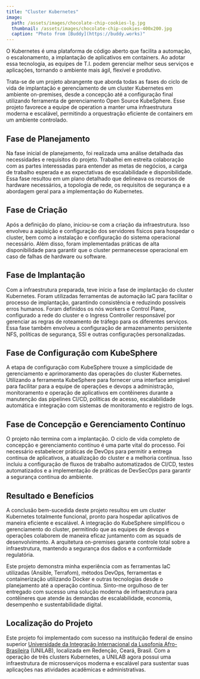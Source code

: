 ```yaml
---
title: "Cluster Kubernetes"
image: 
  path: /assets/images/chocolate-chip-cookies-lg.jpg
  thumbnail: /assets/images/chocolate-chip-cookies-400x200.jpg
  caption: "Photo from [Buddy](https://buddy.works)"
---
```


O Kubernetes é uma plataforma de código aberto que facilita a automação, o escalonamento, a implantação de aplicativos em containers. Ao adotar essa tecnologia, as equipes de T.I. podem gerenciar melhor seus serviços e aplicações, tornando o ambiente mais ágil, flexível e produtivo.

Trata-se de um projeto abrangente que aborda todas as fases do ciclo de vida de implantação e gerenciamento de um cluster Kubernetes em ambiente on-premises, desde a concepção até a configuração final utilizando ferramenta de gerenciamento Open Source KubeSphere. Esse projeto favorece a equipe de operation a manter uma infraestrutura moderna e escalável, permitindo a orquestração eficiente de containers em um ambiente controlado.

## Fase de Planejamento

Na fase inicial de planejamento, foi realizada uma análise detalhada das necessidades e requisitos do projeto. Trabalhei em estreita colaboração com as partes interessadas para entender as metas de negócios, a carga de trabalho esperada e as expectativas de escalabilidade e disponibilidade. Essa fase resultou em um plano detalhado que delineava os recursos de hardware necessários, a topologia de rede, os requisitos de segurança e a abordagem geral para a implementação do Kubernetes.

## Fase de Criação

Após a definição do plano, iniciou-se com a criação da infraestrutura. Isso envolveu a aquisição e configuração dos servidores físicos para hospedar o cluster, bem como a instalação e configuração do sistema operacional necessário. Além disso, foram implementadas práticas de alta disponibilidade para garantir que o cluster permanecesse operacional em caso de falhas de hardware ou software.

## Fase de Implantação

Com a infraestrutura preparada, teve início a fase de implantação do cluster Kubernetes. Foram utilizadas ferramentas de automação IaC para facilitar o processo de implantação, garantindo consistência e reduzindo possíveis erros humanos. Foram definidos os nós workers e Control Plane, configurado a rede do cluster e o Ingress Controller responsável por gerenciar as regras de roteamento de tráfego para os diferentes serviços. Essa fase também envolveu a configuração de armazenamento persistente NFS, políticas de segurança, SSl e outras configurações personalizadas.

## Fase de Configuração com KubeSphere

A etapa de configuração com KubeSphere trouxe a simplicidade de gerenciamento e aprimoramento das operações do cluster Kubernetes. Utilizando a ferramenta KubeSphere para fornecer uma interface amigável para facilitar para a equipe de operações e devops a administração, monitoramento e operação de aplicativos em contêineres durante a manutenção das pipelines CI/CD, políticas de acesso, escalabilidade automática e integração com sistemas de monitoramento e registro de logs.

## Fase de Concepção e Gerenciamento Contínuo

O projeto não termina com a implantação. O ciclo de vida completo de concepção e gerenciamento contínuo é uma parte vital do processo. Foi necessário estabelecer práticas de DevOps para permitir a entrega contínua de aplicativos, a atualização do cluster e a melhoria contínua. Isso incluiu a configuração de fluxos de trabalho automatizados de CI/CD, testes automatizados e a implementação de práticas de DevSecOps para garantir a segurança contínua do ambiente.

## Resultado e Benefícios
 
A conclusão bem-sucedida deste projeto resultou em um cluster Kubernetes totalmente funcional, pronto para hospedar aplicativos de maneira eficiente e escalável. A integração do KubeSphere simplificou o gerenciamento do cluster, permitindo que as equipes de devops e operações colaborem de maneira eficaz juntamento com as squads de desenvolvimento. A arquitetura on-premises garante controle total sobre a infraestrutura, mantendo a segurança dos dados e a conformidade regulatória.

Este projeto demonstra minha experiência com as ferramentas IaC utilizadas (Ansible, Terrafom), métodos DevOps, ferramentas e containerização utilizando Docker e outras tecnologias desde o planejamento até a operação contínua. Sinto-me orgulhoso de ter entregado com sucesso uma solução moderna de infraestrutura para contêineres que atende às demandas de escalabilidade, economia, desempenho e sustentabilidade digital.

## Localização do Projeto

Este projeto foi implementado com sucesso na instituição federal de ensino superior [Universidade da Integração Internacional da Lusofonia Afro-Brasileira](https://unilab.edu.br/) (UNILAB), localizada em Redenção, Ceará, Brasil. Com a operação de três clusters Kubernetes, a UNILAB agora possui uma infraestrutura de microsserviços moderna e escalável para sustentar suas aplicações nas atividades acadêmicas e administrativas.